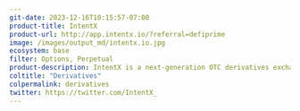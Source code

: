 ```yaml
---
git-date: 2023-12-16T10:15:57-07:00
product-title: IntentX
product-url: http://app.intentx.io/?referral=defiprime
image: /images/output_md/intentx.io.jpg
ecosystem: base
filter: Options, Perpetual
product-description: IntentX is a next-generation OTC derivatives exchange offering perpetual futures trading. IntentX is live with over 180 tradable markets and up to 60x leverage.
coltitle: "Derivatives"
colpermalink: derivatives
twitter: https://twitter.com/IntentX_
---
```

